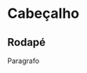 <!DOCTYPE html>
<html lang="pt-br">
    <head>
        <title>Atividade 1</title>
    </head>
<body>
    <h1>Cabeçalho</h1>
    <h2>Rodapé</h2>
    <p>Paragrafo</p>
</body>
</html>
